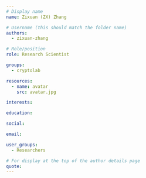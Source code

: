 ```yaml
---
# Display name
name: Zixuan (ZX) Zhang

# Username (this should match the folder name)
authors:
  - zixuan-zhang

# Role/position
role: Research Scientist

groups:
  - cryptolab

resources:
  - name: avatar
    src: avatar.jpg

interests:

education:

social:

email:

user_groups:
  - Researchers

# For display at the top of the author details page
quote:
---
```

